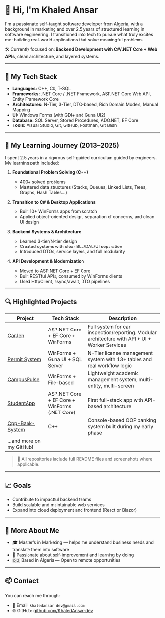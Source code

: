 # 👋 Hi, I'm Khaled Ansar

I'm a passionate self-taught software developer from Algeria, with a background in marketing and over 2.5 years of structured learning in software engineering. I transitioned into tech to pursue what truly excites me: building real-world applications that solve meaningful problems.

🛠️ Currently focused on: **Backend Development with C#/.NET Core + Web APIs**, clean architecture, and layered systems.

---

## 🔧 My Tech Stack

- **Languages:** C++, C#, T-SQL
- **Frameworks:** .NET Core / .NET Framework, ASP.NET Core Web API, Entity Framework Core
- **Architectures:** N-Tier, 3-Tier, DTO-based, Rich Domain Models, Manual Mapping
- **UI:** Windows Forms (with GDI+ and Guna UI2)
- **Database:** SQL Server, Stored Procedures, ADO.NET, EF Core
- **Tools:** Visual Studio, Git, GitHub, Postman, Git Bash

---

## 🧠 My Learning Journey (2013–2025)

I spent 2.5 years in a rigorous self-guided curriculum guided by engineers. My learning path included:

1. **Foundational Problem Solving (C++)**
   - 400+ solved problems
   - Mastered data structures (Stacks, Queues, Linked Lists, Trees, Graphs, Hash Tables...)

2. **Transition to C# & Desktop Applications**
   - Built 10+ WinForms apps from scratch
   - Applied object-oriented design, separation of concerns, and clean UI design

3. **Backend Systems & Architecture**
   - Learned 3-tier/N-tier design
   - Created systems with clear BLL/DAL/UI separation
   - Introduced DTOs, service layers, and full modularity

4. **API Development & Modernization**
   - Moved to ASP.NET Core + EF Core
   - Built RESTful APIs, consumed by WinForms clients
   - Used HttpClient, async/await, DTO pipelines

---

## 🔍 Highlighted Projects

| Project | Tech Stack | Description |
|--------|------------|-------------|
| [CarJen](https://github.com/KhaledAnsar-dev/CarJen-Backend-ASPNetCore-2025) | ASP.NET Core + EF Core + WinForms | Full system for car inspection/reporting. Modular architecture with API + UI + Worker Services |
| [Permit System](https://github.com/KhaledAnsar-dev/Permit) | WinForms + Guna UI + SQL Server | N-Tier license management system with 13+ tables and real workflow logic |
| [CampusPulse](https://github.com/KhaledAnsar-dev/CampusPulse) | WinForms + File-based | Lightweight academic management system, multi-entity, multi-screen |
| [StudentApp](https://github.com/KhaledAnsar-dev/StudentApp) | ASP.NET Core + EF Core + WinForms (.NET Core) | First full-stack app with API-based architecture |
| [Cpp-Bank-System](https://github.com/KhaledAnsar-dev/Cpp-Bank-System) | C++ | Console-based OOP banking system built during my early phase |
| ...and more on my GitHub!

> 📌 All repositories include full README files and screenshots where applicable.

---

## 📈 Goals

- Contribute to impactful backend teams
- Build scalable and maintainable web services
- Expand into cloud deployment and frontend (React or Blazor)

---

## 🧩 More About Me

- 🎓 Master’s in Marketing — helps me understand business needs and translate them into software
- 🎯 Passionate about self-improvement and learning by doing
- 🇩🇿 Based in Algeria — Open to remote opportunities

---

## 📫 Contact

You can reach me through:
- 📧 Email: `khaledansar.dev@gmail.com`
- 🌐 GitHub: [github.com/KhaledAnsar-dev](https://github.com/KhaledAnsar-dev)
